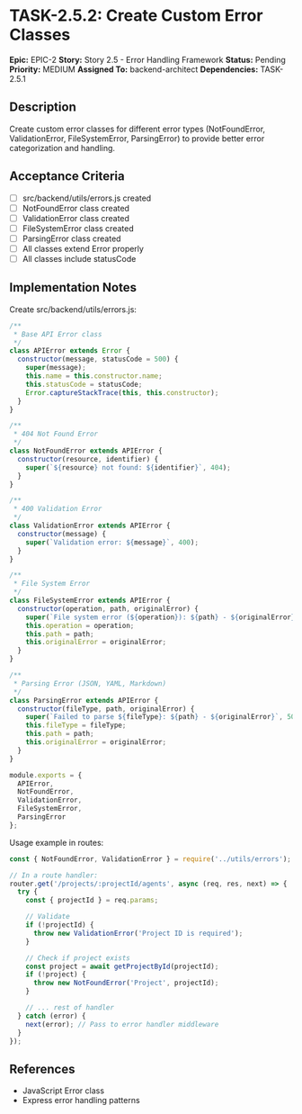 # TASK-2.5.2: Create Custom Error Classes

**Epic:** EPIC-2
**Story:** Story 2.5 - Error Handling Framework
**Status:** Pending
**Priority:** MEDIUM
**Assigned To:** backend-architect
**Dependencies:** TASK-2.5.1

## Description

Create custom error classes for different error types (NotFoundError, ValidationError, FileSystemError, ParsingError) to provide better error categorization and handling.

## Acceptance Criteria

- [ ] src/backend/utils/errors.js created
- [ ] NotFoundError class created
- [ ] ValidationError class created
- [ ] FileSystemError class created
- [ ] ParsingError class created
- [ ] All classes extend Error properly
- [ ] All classes include statusCode

## Implementation Notes

Create src/backend/utils/errors.js:

```javascript
/**
 * Base API Error class
 */
class APIError extends Error {
  constructor(message, statusCode = 500) {
    super(message);
    this.name = this.constructor.name;
    this.statusCode = statusCode;
    Error.captureStackTrace(this, this.constructor);
  }
}

/**
 * 404 Not Found Error
 */
class NotFoundError extends APIError {
  constructor(resource, identifier) {
    super(`${resource} not found: ${identifier}`, 404);
  }
}

/**
 * 400 Validation Error
 */
class ValidationError extends APIError {
  constructor(message) {
    super(`Validation error: ${message}`, 400);
  }
}

/**
 * File System Error
 */
class FileSystemError extends APIError {
  constructor(operation, path, originalError) {
    super(`File system error (${operation}): ${path} - ${originalError}`, 500);
    this.operation = operation;
    this.path = path;
    this.originalError = originalError;
  }
}

/**
 * Parsing Error (JSON, YAML, Markdown)
 */
class ParsingError extends APIError {
  constructor(fileType, path, originalError) {
    super(`Failed to parse ${fileType}: ${path} - ${originalError}`, 500);
    this.fileType = fileType;
    this.path = path;
    this.originalError = originalError;
  }
}

module.exports = {
  APIError,
  NotFoundError,
  ValidationError,
  FileSystemError,
  ParsingError
};
```

Usage example in routes:

```javascript
const { NotFoundError, ValidationError } = require('../utils/errors');

// In a route handler:
router.get('/projects/:projectId/agents', async (req, res, next) => {
  try {
    const { projectId } = req.params;

    // Validate
    if (!projectId) {
      throw new ValidationError('Project ID is required');
    }

    // Check if project exists
    const project = await getProjectById(projectId);
    if (!project) {
      throw new NotFoundError('Project', projectId);
    }

    // ... rest of handler
  } catch (error) {
    next(error); // Pass to error handler middleware
  }
});
```

## References

- JavaScript Error class
- Express error handling patterns
